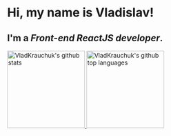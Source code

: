 <!--
**VladKrauchuk/VladKrauchuk** is a ✨ _special_ ✨ repository because its `README.md` (this file) appears on your GitHub profile.

Here are some ideas to get you started:

- 🔭 I’m currently working on ...
- 🌱 I’m currently learning ...
- 👯 I’m looking to collaborate on ...
- 🤔 I’m looking for help with ...
- 💬 Ask me about ...
- 📫 How to reach me: ...
- 😄 Pronouns: ...
- ⚡ Fun fact: ...
-->

# Hi, my name is **Vladislav**! 
## I'm a *Front-end ReactJS developer*.

 	
<a href="https://github.com/VladKrauchuk">
  <img height="180em" src="https://github-readme-stats.vercel.app/api?username=VladKrauchuk&show_icons=true&theme=merko&count_private=true" alt="VladKrauchuk's github stats" />
  <img height="180em" src="https://github-readme-stats.vercel.app/api/top-langs/?username=VladKrauchuk&theme=merko&layout=compact" alt="VladKrauchuk's github top languages" />
</a
